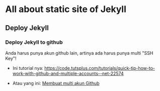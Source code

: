 # All about static site of Jekyll

## Deploy Jekyll

### Deploy Jekyll to github

Anda harus punya akun github lain, artinya ada harus punya multi "SSH Key"!

* Ini tutorial nya: https://code.tutsplus.com/tutorials/quick-tip-how-to-work-with-github-and-multiple-accounts--net-22574

* Atau yang ini: [Membuat multi akun Github ](https://github.com/vanbumi/CodeJournal/blob/master/Jekyll/multi-akun-github.md)